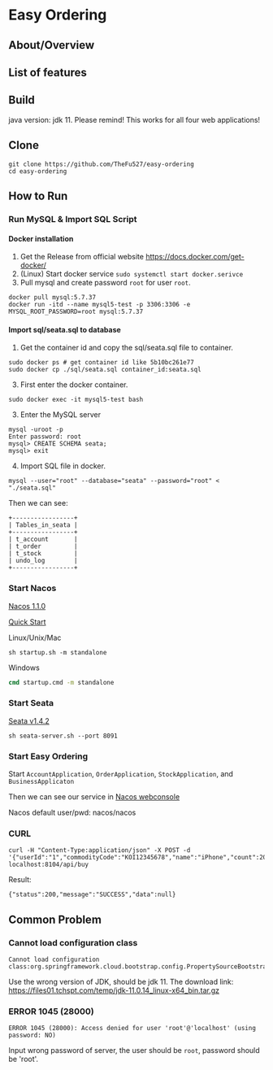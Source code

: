 # Easy Ordering

## About/Overview

## List of features

## Build
java version: jdk 11. Please remind! This works for all four web applications!


## Clone

```
git clone https://github.com/TheFu527/easy-ordering
cd easy-ordering
```

## How to Run

### Run MySQL & Import SQL Script

#### Docker installation
1. Get the Release from official website https://docs.docker.com/get-docker/ 
2. (Linux) Start docker service `sudo systemctl start docker.serivce`
3. Pull mysql and create password `root` for user `root`.
```shell
docker pull mysql:5.7.37
docker run -itd --name mysql5-test -p 3306:3306 -e MYSQL_ROOT_PASSWORD=root mysql:5.7.37
```
#### Import sql/seata.sql to database
1. Get the container id and copy the sql/seata.sql file to container.
```
sudo docker ps # get container id like 5b10bc261e77
sudo docker cp ./sql/seata.sql container_id:seata.sql
```
3. First enter the docker container.
```
sudo docker exec -it mysql5-test bash
```
3. Enter the MySQL server
```
mysql -uroot -p
Enter password: root
mysql> CREATE SCHEMA seata;
mysql> exit
```
4. Import SQL file in docker.
```
mysql --user="root" --database="seata" --password="root" < "./seata.sql"
```


Then we can see:
```shell
+-----------------+
| Tables_in_seata |
+-----------------+
| t_account       |
| t_order         |
| t_stock         |
| undo_log        |
+-----------------+
```

### Start Nacos

[Nacos 1.1.0](https://github.com/alibaba/nacos/releases/tag/1.1.0)

[Quick Start](https://nacos.io/en-us/docs/quick-start.html)

Linux/Unix/Mac

```shell
sh startup.sh -m standalone
```

Windows

```cmd
cmd startup.cmd -m standalone
```

### Start Seata

[Seata v1.4.2](https://github.com/seata/seata/releases/tag/v1.4.2)

```shell
sh seata-server.sh --port 8091
```

### Start Easy Ordering

Start `AccountApplication`, `OrderApplication`, `StockApplication`, and `BusinessApplicaton`

Then we can see our service in [Nacos webconsole](http://127.0.0.1:8848/nacos/#/serviceManagement)

Nacos default user/pwd: nacos/nacos

### CURL

```shell
curl -H "Content-Type:application/json" -X POST -d '{"userId":"1","commodityCode":"KOI12345678","name":"iPhone","count":20,"amount":"1000"}' localhost:8104/api/buy
```

Result:

```shell
{"status":200,"message":"SUCCESS","data":null}
```

## Common Problem
### Cannot load configuration class
 ```
Cannot load configuration class:org.springframework.cloud.bootstrap.config.PropertySourceBootstrapConfiguration
 ```
Use the wrong version of JDK, should be jdk 11. 
The download link: https://files01.tchspt.com/temp/jdk-11.0.14_linux-x64_bin.tar.gz
### ERROR 1045 (28000)
```
ERROR 1045 (28000): Access denied for user 'root'@'localhost' (using password: NO)
```
Input wrong password of server, the user should be `root`, password should be 'root'.
